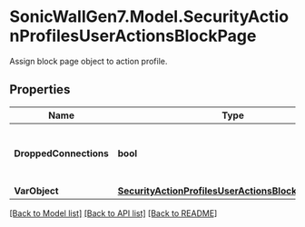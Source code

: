 # SonicWallGen7.Model.SecurityActionProfilesUserActionsBlockPage
Assign block page object to action profile.

## Properties

Name | Type | Description | Notes
------------ | ------------- | ------------- | -------------
**DroppedConnections** | **bool** | Enable show block page for dropped client web connections. | [optional] 
**VarObject** | [**SecurityActionProfilesUserActionsBlockPageObject**](SecurityActionProfilesUserActionsBlockPageObject.md) |  | [optional] 

[[Back to Model list]](../README.md#documentation-for-models) [[Back to API list]](../README.md#documentation-for-api-endpoints) [[Back to README]](../README.md)

